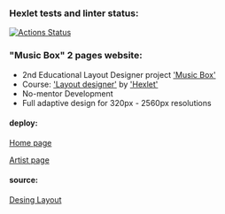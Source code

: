### Hexlet tests and linter status:
[![Actions Status](https://github.com/sergey-ss-solovyov/layout-designer-project-lvl2/workflows/hexlet-check/badge.svg)](https://github.com/sergey-ss-solovyov/layout-designer-project-lvl2/actions)
### "Music Box" 2 pages website:
- 2nd Educational Layout Designer project ['Music Box'](https://ru.hexlet.io/professions/layout-designer/projects/56)
- Course: ['Layout designer'](https://ru.hexlet.io/professions/layout-designer) by ['Hexlet'](https://ru.hexlet.io/)
- No-mentor Development
- Full adaptive design for 320px - 2560px resolutions


#### deploy:
<a href="music-box-by-slvsrg.surge.sh/index.html">Home page</a>

<a href="music-box-by-slvsrg.surge.sh/artist.html">Artist page</a>

#### source:
<a href="https://www.figma.com/file/b6AjhwQsQeSeoIteenOTIp/Hexlet-LayoutDesigner-Project.-Music-Box?node-id=0%3A1">Desing Layout</a>
